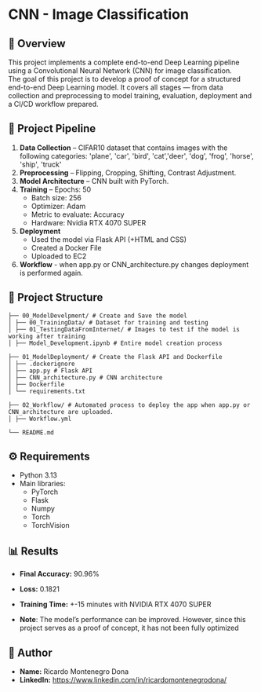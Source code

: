 # CNN - Image Classification

## 📝 Overview
This project implements a complete end-to-end Deep Learning pipeline using a Convolutional Neural Network (CNN) for image classification.  
The goal of this project is to develop a proof of concept for a structured end-to-end Deep Learning model.
It covers all stages — from data collection and preprocessing to model training, evaluation, deployment and a CI/CD workflow prepared.

## 🚀 Project Pipeline
1. **Data Collection** – CIFAR10 dataset that contains images with the following categories: 'plane', 'car', 'bird', 'cat','deer', 'dog', 'frog', 'horse', 'ship', 'truck'
2. **Preprocessing** – Flipping, Cropping, Shifting, Contrast Adjustment.
3. **Model Architecture** – CNN built with PyTorch.
4. **Training** 
    – Epochs: 50
    - Batch size: 256
    - Optimizer: Adam
    - Metric to evaluate: Accuracy 
    - Hardware: Nvidia RTX 4070 SUPER
5. **Deployment** 
    - Used the model via Flask API (+HTML and CSS)
    - Created a Docker File
    - Uploaded to EC2
6. **Workflow** - when app.py or CNN_architecture.py changes deployment is performed again. 


## 🧩 Project Structure

```project/
├── 00_ModelDevelpment/ # Create and Save the model
│ ├── 00_TrainingData/ # Dataset for training and testing
│ ├── 01_TestingDataFromInternet/ # Images to test if the model is working after training
│ ├── Model_Development.ipynb # Entire model creation process

├── 01_ModelDeployment/ # Create the Flask API and Dockerfile
│ ├── .dockerignore
│ ├── app.py # Flask API
│ ├── CNN_architecture.py # CNN architecture
│ ├── Dockerfile 
│ └── requirements.txt

├── 02_Workflow/ # Automated process to deploy the app when app.py or CNN_architecture are uploaded.
│ ├── Workflow.yml

└── README.md
```


## ⚙️ Requirements
- Python 3.13
- Main libraries:
  - PyTorch
  - Flask
  - Numpy
  - Torch
  - TorchVision


## 📊 Results
- **Final Accuracy:** 90.96%
- **Loss:** 0.1821
- **Training Time:** +-15 minutes with NVIDIA RTX 4070 SUPER  

- **Note**: The model’s performance can be improved. However, since this project serves as a proof of concept, it has not been fully optimized 


## 👤 Author
- **Name:** Ricardo Montenegro Dona
- **LinkedIn:** https://www.linkedin.com/in/ricardomontenegrodona/

